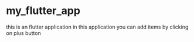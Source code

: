 # my_flutter_app
this is an flutter application in this application you can add items by clicking on plus button 
